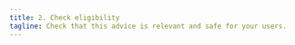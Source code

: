 ```yaml
---
title: 2. Check eligibility
tagline: Check that this advice is relevant and safe for your users.
---
```

